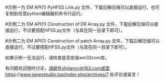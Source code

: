 #示例一为 EM API(1) PyHFSS Link.py 文件，下载后解压缩可以直接运行，也可复制到任意python编辑器的命令行运行。

#示例二为 EM API(1) Construction of DR Array.py 文件，下载后解压缩可以直接运行，不过要搭配HFSS.py文件（与其在同一目录下即可）。

#示例二为 EM API(1) Construction of patch Array.py 文件，下载后解压缩可以直接运行，不过要搭配HFSS.py文件（与其在同一目录下即可）。

如果示例一无法运行，请检查是否安装win32com库。

有问题欢迎随时讨论，请邮件shijianyc@163.com或至https://www.garenstudio.top/index.php/archives/7 处评论或留言！
